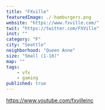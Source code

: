 ```yaml
---
title: "FXville"
featuredImage: ./-hamburgers.png
website: "https://www.fxville.com/"
twit: "https://twitter.com/FXVille"
inst: ""
category: "F"
city: "Seattle"
neighborhood: "Queen Anne"
size: "Small (1-10)"
map: ""
tags:
    - vfx
    - gaming
published: true
---
```


https://www.youtube.com/fxvilleinc
